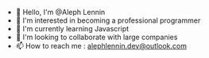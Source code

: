- 👋 Hello, I'm @Aleph Lennin
- 👀 I'm interested in becoming a professional programmer
- 🌱 I'm currently learning Javascript
- 💞️ I'm looking to collaborate with large companies
- 📫 How to reach me : alephlennin.dev@outlook.com

<!---
Aleph-Lennin/Aleph-Lennin is a ✨ special ✨ repository because its `README.md` (this file) appears on your GitHub profile.
You can click the Preview link to take a look at your changes.
--->
